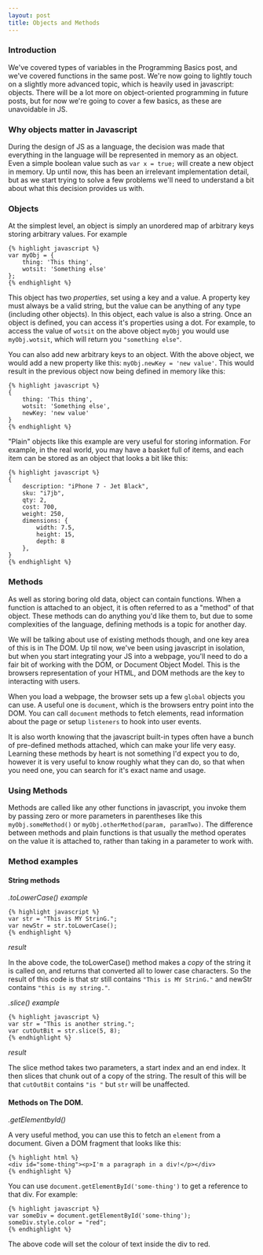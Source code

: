 ```yaml
---
layout: post
title: Objects and Methods
---
```

### Introduction

We've covered types of variables in the Programming Basics post, and we've covered functions in the same post. We're now going to lightly touch on a slightly more advanced topic, which is heavily used in javascript: objects. There will be a lot more on object-oriented programming in future posts, but for now we're going to cover a few basics, as these are unavoidable in JS.

### Why objects matter in Javascript

During the design of JS as a language, the decision was made that everything in the language will be represented in memory as an object. Even a simple boolean value such as `var x = true;` will create a new object in memory. Up until now, this has been an irrelevant implementation detail, but as we start trying to solve a few problems we'll need to understand a bit about what this decision provides us with.

### Objects

At the simplest level, an object is simply an unordered map of arbitrary keys storing arbitrary values. For example

    {% highlight javascript %}
    var myObj = {
        thing: 'This thing',
        wotsit: 'Something else'
    };
    {% endhighlight %}

This object has two _properties_, set using a key and a value. A property key must always be a valid string, but the value can be anything of any type (including other objects). In this object, each value is also a string. Once an object is defined, you can access it's properties using a dot. For example, to access the value of `wotsit` on the above object `myObj` you would use `myObj.wotsit`, which will return you `"something else"`.

You can also add new arbitrary keys to an object. With the above object, we would add a new property like this: `myObj.newKey = 'new value'`. This would result in the previous object now being defined in memory like this:

    {% highlight javascript %}
    {
        thing: 'This thing',
        wotsit: 'Something else',
        newKey: 'new value'
    }
    {% endhighlight %}

"Plain" objects like this example are very useful for storing information. For example, in the real world, you may have a basket full of items, and each item can be stored as an object that looks a bit like this:

    {% highlight javascript %}
    {
        description: "iPhone 7 - Jet Black",
        sku: "i7jb",
        qty: 2,
        cost: 700,
        weight: 250,
        dimensions: {
            width: 7.5,
            height: 15,
            depth: 8
        },
    }
    {% endhighlight %}

### Methods

As well as storing boring old data, object can contain functions. When a function is attached to an object, it is often referred to as a "method" of that object. These methods can do anything you'd like them to, but due to some complexities of the language, defining methods is a topic for another day.

We will be talking about use of existing methods though, and one key area of this is in The DOM. Up til now, we've been using javascript in isolation, but when you start integrating your JS into a webpage, you'll need to do a fair bit of working with the DOM, or Document Object Model. This is the browsers representation of your HTML, and DOM methods are the key to interacting with users.

When you load a webpage, the browser sets up a few `global` objects you can use. A useful one is `document`, which is the browsers entry point into the DOM. You can call `document` methods to fetch elements, read information about the page or setup `listeners` to hook into user events.

It is also worth knowing that the javascript built-in types often have a bunch of pre-defined methods attached, which can make your life very easy. Learning these methods by heart is not something I'd expect you to do, however it is very useful to know roughly what they can do, so that when you need one, you can search for it's exact name and usage.

### Using Methods

Methods are called like any other functions in javascript, you invoke them by passing zero or more parameters in parentheses like this `myObj.someMethod()` or `myObj.otherMethod(param, paramTwo)`. The difference between methods and plain functions is that usually the method operates on the value it is attached to, rather than taking in a parameter to work with.

### Method examples

#### String methods

_.toLowerCase() example_

    {% highlight javascript %}
    var str = "This is MY StrinG.";
    var newStr = str.toLowerCase();
    {% endhighlight %}

_result_

In the above code, the toLowerCase() method makes a _copy_ of the string it is called on, and returns that converted all to lower case characters. So the result of this code is that str still contains `"This is MY StrinG."` and newStr contains `"this is my string."`.

_.slice() example_

    {% highlight javascript %}
    var str = "This is another string.";
    var cutOutBit = str.slice(5, 8);
    {% endhighlight %}

_result_

The slice method takes two parameters, a start index and an end index. It then slices that chunk out of a copy of the string. The result of this will be that `cutOutBit` contains `"is "` but `str` will be unaffected.


#### Methods on The DOM.

_.getElementbyId()_

A very useful method, you can use this to fetch an `element` from a document. Given a DOM fragment that looks like this:

    {% highlight html %}
    <div id="some-thing"><p>I'm a paragraph in a div!</p></div>
    {% endhighlight %}

You can use `document.getElementById('some-thing')` to get a reference to that div. For example:

    {% highlight javascript %}
    var someDiv = document.getElementById('some-thing');
    someDiv.style.color = "red";
    {% endhighlight %}

The above code will set the colour of text inside the div to red.
